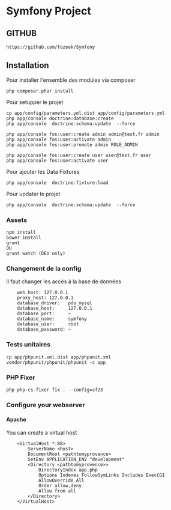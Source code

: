 
# Symfony Project #


## GITHUB ##
 
```
https://github.com/fozeek/Symfony
```


## Installation ##


Pour installer l'ensemble des modules via composer

```
php composer.phar install
```

Pour setupper le projet

```
cp app/config/parameters.yml.dist app/config/parameters.yml 
php app/console doctrine:database:create 
php app/console  doctrine:schema:update  --force

php app/console fos:user:create admin admin@test.fr admin
php app/console fos:user:activate admin
php app/console fos:user:promote admin ROLE_ADMIN

php app/console fos:user:create user user@test.fr user
php app/console fos:user:activate user

```

Pour ajouter les Data Fixtures

```
php app/console  doctrine:fixture:load
```

Pour updater le projet

```
php app/console  doctrine:schema:update  --force
```

### Assets ###

```
npm install
bower install
grunt
OU
grunt watch (DEV only)

```

### Changement de la config ###


Il faut changer les accès à la base de données 

```
    web_host: 127.0.0.1 
    proxy_host: 127.0.0.1
    database_driver:   pdo_mysql
    database_host:     127.0.0.1
    database_port:     ~
    database_name:     symfony
    database_user:     root
    database_password: ~
```

### Tests unitaires ###

```
cp app/phpunit.xml.dist app/phpunit.xml 
vendor/phpunit/phpunit/phpunit -c app
```

### PHP Fixer ###

```
php php-cs-fixer fix . --config=sf23
```

### Configure your webserver
#### Apache

You can create a virtual host 

```
    <VirtualHost *:80>
        ServerName <host>
        DocumentRoot <pathtomyprovence>
        SetEnv APPLICATION_ENV "development"
        <Directory <pathtomyprovence>>
            DirectoryIndex app.php
            Options Indexes FollowSymLinks Includes ExecCGI
            AllowOverride All
            Order allow,deny
            Allow from all
        </Directory>
    </VirtualHost>
```